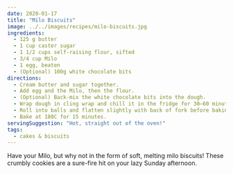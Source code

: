 ```yaml
---
date: 2020-01-17
title: "Milo Biscuits"
image: ../../images/recipes/milo-biscuits.jpg
ingredients:
  - 125 g butter
  - 1 cup caster sugar
  - 1 1/2 cups self-raising flour, sifted
  - 3/4 cup Milo
  - 1 egg, beaten
  - (Optional) 100g white chocolate bits
directions:
  - Cream butter and sugar together.
  - Add egg and the Milo, then the flour.
  - (Optional) Back-mix the white chocolate bits into the dough.
  - Wrap dough in cling wrap and chill it in the fridge for 30–60 minutes. This prevents the cookies from spreading too much during baking.
  - Roll into balls and flatten slightly with back of fork before baking. Biscuits will spread quite a lot so ensure space between each or make smaller ones. Place on trays lined with baking paper.
  - Bake at 180C for 15 minutes.
servingSuggestion: "Hot, straight out of the oven!"
tags:
  - cakes & biscuits
---
```


Have your Milo, but why not in the form of soft, melting milo biscuits! These crumbly cookies are a sure-fire hit on your lazy Sunday afternoon.
